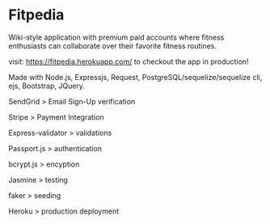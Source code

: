 # Fitpedia

Wiki-style application with premium paid accounts where fitness enthusiasts can collaborate over their favorite fitness routines.

visit: https://fitpedia.herokuapp.com/ to checkout the app in production!

Made with Node.js, Expressjs, Request, PostgreSQL/sequelize/sequelize cli, ejs, Bootstrap, JQuery.

SendGrid > Email Sign-Up verification

Stripe > Payment Integration

Express-validator > validations

Passport.js > authentication

bcrypt.js > encyption

Jasmine > testing

faker > seeding

Heroku > production deployment
